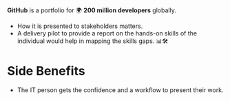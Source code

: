 
**GitHub** is a portfolio for 🌍 **200 million developers** globally.
- How it is presented to stakeholders matters. 
- A delivery pilot to provide a report on the hands-on skills of the individual would help in mapping the skills gaps. 📊🛠️


# Side Benefits
- The IT person gets the confidence and a workflow to present their work.
